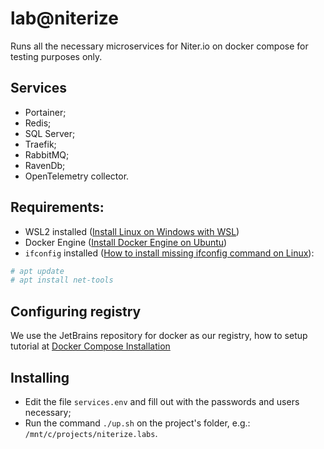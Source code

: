 # lab@niterize

Runs all the necessary microservices for Niter.io on docker compose for testing purposes only.

## Services
- Portainer;
- Redis;
- SQL Server;
- Traefik;
- RabbitMQ;
- RavenDb;
- OpenTelemetry collector.

## Requirements:
- WSL2 installed ([Install Linux on Windows with WSL](https://learn.microsoft.com/en-us/windows/wsl/install))
- Docker Engine ([Install Docker Engine on Ubuntu](https://docs.docker.com/engine/install/ubuntu/))
- `ifconfig` installed ([How to install missing ifconfig command on Linux](https://linuxconfig.org/how-to-install-missing-ifconfig-command-on-debian-linux)):
```bash 
# apt update
# apt install net-tools
```

## Configuring registry
We use the JetBrains repository for docker as our registry, how to setup tutorial at [Docker Compose Installation](https://www.jetbrains.com/help/space/docker-compose-installation.html)

## Installing
- Edit the file `services.env` and fill out with the passwords and users necessary;
- Run the command `./up.sh` on the project's folder, e.g.: `/mnt/c/projects/niterize.labs`.
